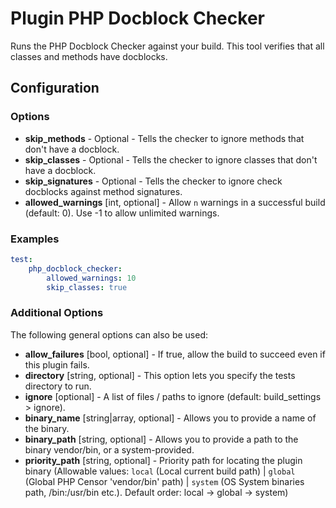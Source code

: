 Plugin PHP Docblock Checker
===========================

Runs the PHP Docblock Checker against your build. This tool verifies that all classes and methods have docblocks.

Configuration
-------------

### Options

* **skip_methods** - Optional - Tells the checker to ignore methods that don't have a docblock.
* **skip_classes** - Optional - Tells the checker to ignore classes that don't have a docblock.
* **skip_signatures** - Optional - Tells the checker to ignore check docblocks against method signatures.
* **allowed_warnings** [int, optional] - Allow `n` warnings in a successful build (default: 0). 
  Use -1 to allow unlimited warnings.

### Examples

```yaml
test:
    php_docblock_checker:
        allowed_warnings: 10
        skip_classes: true
```

### Additional Options

The following general options can also be used: 

* **allow_failures** [bool, optional] - If true, allow the build to succeed even if this plugin fails.
* **directory** [string, optional] - This option lets you specify the tests directory to run.
* **ignore** [optional] - A list of files / paths to ignore (default: build_settings > ignore).
* **binary_name** [string|array, optional] - Allows you to provide a name of the binary.
* **binary_path** [string, optional] - Allows you to provide a path to the binary vendor/bin, or a system-provided.
* **priority_path** [string, optional] - Priority path for locating the plugin binary (Allowable values: 
  `local` (Local current build path) | 
  `global` (Global PHP Censor 'vendor/bin' path) |
  `system` (OS System binaries path, /bin:/usr/bin etc.). 
  Default order: local -> global -> system)
